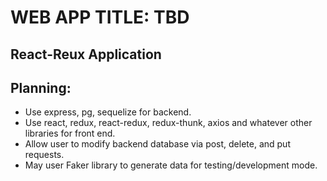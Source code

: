 # WEB APP TITLE: TBD

## React-Reux Application

## Planning:
- Use express, pg, sequelize for backend.
- Use react, redux, react-redux, redux-thunk, axios and whatever other libraries for front end.
- Allow user to modify backend database via post, delete, and put requests.
- May user Faker library to generate data for testing/development mode.